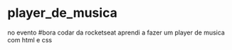 # player_de_musica
no evento #bora codar da rocketseat aprendi a fazer um player de musica com html e css
